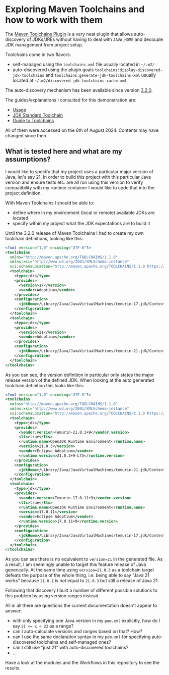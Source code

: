 # Exploring Maven Toolchains and how to work with them

The [Maven Toolchains Plugin](https://maven.apache.org/plugins/maven-toolchains-plugin/index.html) is a very neat plugin
that allows auto-discovery of JDKs/JREs without having to deal with `JAVA_HOME` and decouple JDK management from project
setup.

Toolchains come in two flavors:

- self-managed using the `toolchains.xml` file usually located in `~/.m2/`
- auto-discovered using the plugin goals `toolchains:display-discovered-jdk-toolchains`
  and `toolchains:generate-jdk-toolchains-xml` usually located at `~/.m2/discovered-jdk-toolchains-cache.xml`

The auto-discovery mechanism has been available since
version [3.2.0](https://issues.apache.org/jira/browse/MTOOLCHAINS-49).

The guides/explanations I consulted for this demonstration are:

- [Usage](https://maven.apache.org/plugins/maven-toolchains-plugin/usage.html)
- [JDK Standard Toolchain](https://maven.apache.org/plugins/maven-toolchains-plugin/toolchains/jdk.html)
- [Guide to Toolchains](https://maven.apache.org/guides/mini/guide-using-toolchains.html)

All of them were accessed on the 6th of August 2024. Contents may have changed since then.

## What is tested here and what are my assumptions?

I would like to specify that my project uses a particular major version of Java, let's say 21. In order to build this
project with this particular Java version and ensure tests etc. are all run using this version to verify compatibility
with my runtime container I would like to code that into the project definition.

With Maven Toolchains I should be able to:

- define where in my environment (local or remote) available JDKs are located
- specify within my project what the JDK expectations are to build it

Until the 3.2.0 release of Maven Toolchains I had to create my own toolchain definitions, looking like this:

```xml
<?xml version="1.0" encoding="UTF-8"?>
<toolchains
  xmlns="http://maven.apache.org/TOOLCHAINS/1.1.0"
  xmlns:xsi="http://www.w3.org/2001/XMLSchema-instance"
  xsi:schemaLocation="http://maven.apache.org/TOOLCHAINS/1.1.0 https://maven.apache.org/xsd/toolchains-1.1.0.xsd">
  <toolchain>
    <type>jdk</type>
    <provides>
      <version>17</version>
      <vendor>Adoptium</vendor>
    </provides>
    <configuration>
      <jdkHome>/Library/Java/JavaVirtualMachines/temurin-17.jdk/Contents/Home</jdkHome>
    </configuration>
  </toolchain>
  <toolchain>
    <type>jdk</type>
    <provides>
      <version>21</version>
      <vendor>Adoptium</vendor>
    </provides>
    <configuration>
      <jdkHome>/Library/Java/JavaVirtualMachines/temurin-21.jdk/Contents/Home</jdkHome>
    </configuration>
  </toolchain>
</toolchains>
```

As you can see, the version definition in particular only states the major release version of the defined JDK. When
looking at the auto generated toolchain definition this looks like this:

```xml
<?xml version="1.0" encoding="UTF-8"?>
<toolchains
  xmlns="http://maven.apache.org/TOOLCHAINS/1.1.0"
  xmlns:xsi="http://www.w3.org/2001/XMLSchema-instance"
  xsi:schemaLocation="http://maven.apache.org/TOOLCHAINS/1.1.0 https://maven.apache.org/xsd/toolchains-1.1.0.xsd">
  <toolchain>
    <type>jdk</type>
    <provides>
      <vendor.version>Temurin-21.0.3+9</vendor.version>
      <lts>true</lts>
      <runtime.name>OpenJDK Runtime Environment</runtime.name>
      <version>21.0.3</version>
      <vendor>Eclipse Adoptium</vendor>
      <runtime.version>21.0.3+9-LTS</runtime.version>
    </provides>
    <configuration>
      <jdkHome>/Library/Java/JavaVirtualMachines/temurin-21.jdk/Contents/Home</jdkHome>
    </configuration>
  </toolchain>
  <toolchain>
    <type>jdk</type>
    <provides>
      <vendor.version>Temurin-17.0.11+9</vendor.version>
      <lts>true</lts>
      <runtime.name>OpenJDK Runtime Environment</runtime.name>
      <version>17.0.11</version>
      <vendor>Eclipse Adoptium</vendor>
      <runtime.version>17.0.11+9</runtime.version>
    </provides>
    <configuration>
      <jdkHome>/Library/Java/JavaVirtualMachines/temurin-17.jdk/Contents/Home</jdkHome>
    </configuration>
  </toolchain>
</toolchains>
```

As you can see there is no equivalent to `version=21` in the generated file. As a result, I am seemingly unable to
target this feature release of Java generically. At the same time using `version=21.0.3` as a toolchain target defeats
the purpose of the whole thing, i.e. being able to say "Java 21 works" because `21.0.1` is not equal to `21.0.3` but
still a release of Java 21.

Following that discovery I built a number of different possible solutions to this problem by using version ranges
instead. 

All in all there are questions the current documentation doesn't appear to answer:

- with only specifying one Java version in my `pom.xml` explicitly, how do I say `21 <= x < 22` as a range?
- can I auto-calculate versions and ranges based on that? How?
- can I use the same declaration syntax in my `pom.xml` for specifying auto-discovered toolchains and self-managed ones?
- can I still use "just 21" with auto-discovered toolchains?
- ...

Have a look at the modules and the Workflows in this repository to see the results.
